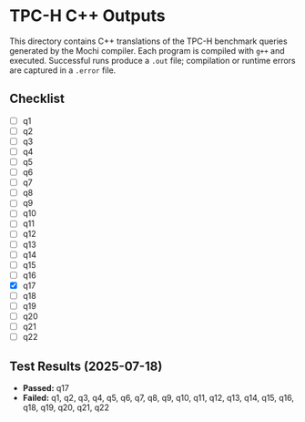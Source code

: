 # TPC-H C++ Outputs

This directory contains C++ translations of the TPC-H benchmark queries generated by the Mochi compiler. Each program is compiled with `g++` and executed. Successful runs produce a `.out` file; compilation or runtime errors are captured in a `.error` file.

## Checklist

- [ ] q1
- [ ] q2
- [ ] q3
- [ ] q4
- [ ] q5
- [ ] q6
- [ ] q7
- [ ] q8
- [ ] q9
- [ ] q10
- [ ] q11
- [ ] q12
- [ ] q13
- [ ] q14
- [ ] q15
- [ ] q16
- [x] q17
- [ ] q18
- [ ] q19
- [ ] q20
- [ ] q21
- [ ] q22

## Test Results (2025-07-18)

 - **Passed:** q17
 - **Failed:** q1, q2, q3, q4, q5, q6, q7, q8, q9, q10, q11, q12, q13, q14, q15, q16, q18, q19, q20, q21, q22
